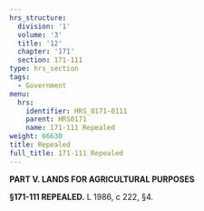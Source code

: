 ```yaml
---
hrs_structure:
  division: '1'
  volume: '3'
  title: '12'
  chapter: '171'
  section: 171-111
type: hrs_section
tags:
  - Government
menu:
  hrs:
    identifier: HRS_0171-0111
    parent: HRS0171
    name: 171-111 Repealed
weight: 66630
title: Repealed
full_title: 171-111 Repealed
---
```

**PART V. LANDS FOR AGRICULTURAL PURPOSES**

**§171-111 REPEALED.** L 1986, c 222, §4.